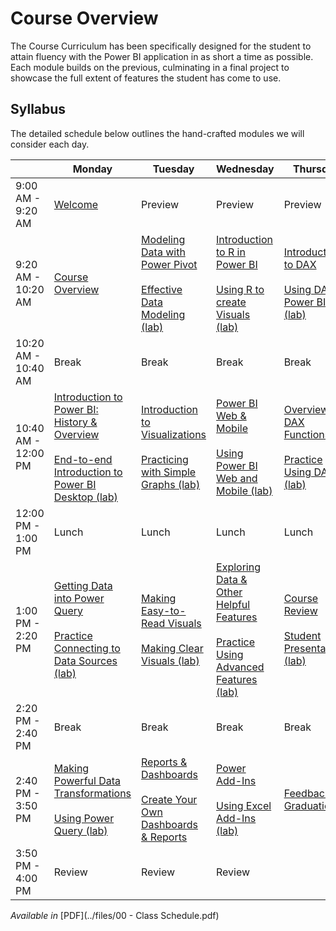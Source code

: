# Course Overview
The Course Curriculum has been specifically designed for the student to attain fluency with the Power BI application in as short a time as possible. Each module builds on the previous, culminating in a final project to showcase the full extent of features the student has come to use.

## Syllabus
The detailed schedule below outlines the hand-crafted modules we will consider each day.

|         | Monday | Tuesday | Wednesday | Thursday |
|---------|--------|---------|-----------|----------|
| 9:00 AM - 9:20 AM | [Welcome](../../2-Course/day1/01) | Preview | Preview | Preview |
| 9:20 AM - 10:20 AM | [Course Overview](../../2-Course/day1/01) | [Modeling Data with Power Pivot](../../2-Course/day2/05)<br><br>[Effective Data Modeling (lab)](../../2-Course/day2/05) | [Introduction to R in Power BI](../../2-Course/day3/09)<br><br>[Using R to create Visuals (lab)](../../2-Course/day3/09) | [Introduction to DAX](../../2-Course/day4/13)<br><br>[Using DAX in Power BI (lab)](../../2-Course/day4/13) |
| 10:20 AM - 10:40 AM | Break | Break | Break | Break |
| 10:40 AM - 12:00 PM | [Introduction to Power BI: History & Overview](../../2-Course/day1/02)<br><br>[End-to-end Introduction to Power BI Desktop (lab)](../../2-Course/day1/02) | [Introduction to Visualizations](../../2-Course/day2/06)<br><br>[Practicing with Simple Graphs (lab)](../../2-Course/day2/06) | [Power BI Web & Mobile](../../2-Course/day3/10)<br><br>[Using Power BI Web and Mobile (lab)](../../2-Course/day3/10) | [Overview of DAX Functions](../../2-Course/day4/14)<br><br>[Practice Using DAX (lab)](../../2-Course/day4/14) | 
| 12:00 PM - 1:00 PM | Lunch | Lunch | Lunch | Lunch |
| 1:00 PM - 2:20 PM | [Getting Data into Power Query](../../2-Course/day1/03)<br><br>[Practice Connecting to Data Sources (lab)](../../2-Course/day1/03) | [Making Easy-to-Read Visuals](../../2-Course/day2/07)<br><br>[Making Clear Visuals (lab)](../../2-Course/day2/07) | [Exploring Data & Other Helpful Features](../../2-Course/day3/11)<br><br>[Practice Using Advanced Features (lab)](../../2-Course/day3/11) | [Course Review](../../2-Course/day4/15)<br><br>[Student Presentations (lab)](../../2-Course/day4/15) |
| 2:20 PM - 2:40 PM | Break | Break | Break | Break |
| 2:40 PM - 3:50 PM | [Making Powerful Data Transformations](../../2-Course/day2/04)<br><br>[Using Power Query (lab)](../../2-Course/day2/04) | [Reports & Dashboards](../../2-Course/day2/08)<br><br>[Create Your Own Dashboards & Reports](../../2-Course/day2/08) | [Power Add-Ins](../../2-Course/day3/12)<br><br>[Using Excel Add-Ins (lab)](/../2-Course/day3/12) | [Feedback & Graduation](../../2-Course/day4/16) |
| 3:50 PM - 4:00 PM | Review | Review | Review | |

*Available in* [PDF](../files/00 - Class Schedule.pdf)